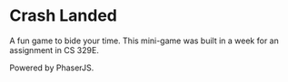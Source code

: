 
# Crash Landed

A fun game to bide your time. This mini-game was built in a week for an assignment in CS 329E.

Powered by PhaserJS.